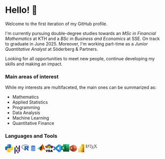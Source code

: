 # Hello! 💫

Welcome to the first iteration of my GitHub profile. 

I'm currently pursuing double-degree studies towards an *MSc in Financial Mathematics* at KTH and a *BSc in Business and Economics* at SSE. On track to graduate in June 2025. Moreover, I'm working part-time as a *Junior Quantitative Analyst* at Söderberg & Partners. 

Looking for all opportunities to meet new people, continue developing my skills and making an impact.

### Main areas of interest
While my interests are multifaceted, the main ones can be summarized as: 

* Mathematics
* Applied Statistics
* Programming
* Data Analysis
* Machine Learning
* Quantitative Finance


### Languages and Tools
[<img align="left" alt="Python" width="26px" src="https://github.com/hbrnld/hbrnld/blob/main/images/pythonicon.png" />]()
[<img align="left" alt="Pandas" width="26px" src="https://github.com/hbrnld/hbrnld/blob/main/images/pandasicon.png" />]()
[<img align="left" alt="R" width="26px" src="https://github.com/hbrnld/hbrnld/blob/main/images/Ricon.png" />]()
[<img align="left" alt="SQL" width="26px" src="https://github.com/hbrnld/hbrnld/blob/main/images/SQLicon.png" />]()
[<img align="left" alt="MATLAB" width="26px" src="https://github.com/hbrnld/hbrnld/blob/main/images/matlabicon.png" />]()
[<img align="left" alt="VBA" width="26px" src="https://github.com/hbrnld/hbrnld/blob/main/images/vbaicon.png" />]()
[<img align="left" alt="VSCode" width="26px" src="https://github.com/hbrnld/hbrnld/blob/main/images/vscodeicon.png" />]()
[<img align="left" alt="Excel" width="26px" src="https://github.com/hbrnld/hbrnld/blob/main/images/excelicon.png" />]()
[<img align="left" alt="PowerPoint" width="26px" src="https://github.com/hbrnld/hbrnld/blob/main/images/powerpointicon.png" />]()
[<img align="left" alt="PowerBI" width="26px" src="https://github.com/hbrnld/hbrnld/blob/main/images/powerbicon.png" />]()
[<img align="left" alt="LaTeX" width="40px" src="https://github.com/hbrnld/hbrnld/blob/main/images/latexicon.png" />]()


<!--
This is a comment
-->
